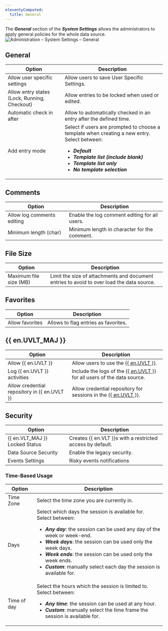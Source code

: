 ```yaml
---
eleventyComputed:
  title: General
---
```

The ***General*** section of the ***System Settings*** allows the administrators to apply general policies for the whole data source.
![Administration – System Settings – General](https://cdnweb.devolutions.net/docs/en/server/clip10373.png)

## General
| Option                                       | Description                                                        |
|----------------------------------------------|--------------------------------------------------------------------|
| Allow user specific settings                 | Allow users to save User Specific Settings.                        |
| Allow entry states (Lock, Running, Checkout) | Allow entries to be locked when used or edited.                    |
| Automatic check in after                     | Allow to automatically checked in an entry after the defined time. |
| Add entry mode                               | Select if users are prompted to choose a template when creating a new entry. Select between:<ul><li>***Default***</li><li>***Template list (include blank)***</li><li>***Template list only***</li><li>***No template selection***</li></ul> |

## Comments
| Option                     | Description                                   |
|----------------------------|-----------------------------------------------|
| Allow log comments editing | Enable the log comment editing for all users. |
| Minimum length (char)      | Minimum length in character for the comment.  |

## File Size
| Option                 | Description                                                                               |
|------------------------|-------------------------------------------------------------------------------------------|
| Maximum file size (MB) | Limit the size of attachments and document entries to avoid to over load the data source. |

## Favorites
| Option          | Description                          |
|-----------------|--------------------------------------|
| Allow favorites | Allows to flag entries as favorites. |

## {{ en.UVLT_MAJ }}
| Option                                       | Description                                                                |
|----------------------------------------------|----------------------------------------------------------------------------|
| Allow {{ en.UVLT }}                          | Allow users to use the [{{ en.UVLT }}](/server/web-interface/user-vault/). |
| Log {{ en.UVLT }} activities                 | Include the logs of the [{{ en.UVLT }}](/server/web-interface/user-vault/) for all users of the data source. |
| Allow credential repository in {{ en.UVLT }} | Allow credential repository for sessions in the [{{ en.UVLT }}](/server/web-interface/user-vault/). |

## Security
| Option                         | Description                                                |
|--------------------------------|------------------------------------------------------------|
| {{ en.VLT_MAJ }} Locked Status | Creates {{ en.VLT }}s with a restricted access by default. |
| Data Source Security           | Enable the legacy security.                                |
| Events Settings                | Risky events notifications                                 |

### Time-Based Usage
| Option                      | Description                                |
|-----------------------------|--------------------------------------------|
| Time Zone                   | Select the time zone you are currently in. |
| Days                        | Select which days the session is available for. Select between:<ul><li>***Any day***: the session can be used any day of the week or week-end.</li><li>***Week days***: the session can be used only the week days.</li><li>***Week ends***: the session can be used only the week ends.</li><li>***Custom***: manually select each day the session is available for.</li></ul> |
| Time of day                 | Select the hours which the session is limited to. Select between:<ul><li>***Any time***: the session can be used at any hour.</li><li>***Custom***: manually select the time frame the session is available for.</li></ul> |

